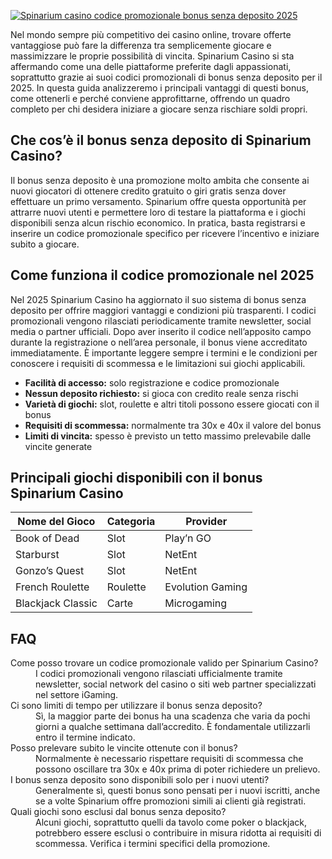 [![Spinarium casino codice promozionale bonus senza deposito 2025](https://123-caf.pages.dev/gitsignup.png)](https://vrmoo.ru/Bt82HjjY)

<p>Nel mondo sempre più competitivo dei casino online, trovare offerte vantaggiose può fare la differenza tra semplicemente giocare e massimizzare le proprie possibilità di vincita. Spinarium Casino si sta affermando come una delle piattaforme preferite dagli appassionati, soprattutto grazie ai suoi codici promozionali di bonus senza deposito per il 2025. In questa guida analizzeremo i principali vantaggi di questi bonus, come ottenerli e perché conviene approfittarne, offrendo un quadro completo per chi desidera iniziare a giocare senza rischiare soldi propri.</p>  <h2>Che cos’è il bonus senza deposito di Spinarium Casino?</h2> <p>Il bonus senza deposito è una promozione molto ambita che consente ai nuovi giocatori di ottenere credito gratuito o giri gratis senza dover effettuare un primo versamento. Spinarium offre questa opportunità per attrarre nuovi utenti e permettere loro di testare la piattaforma e i giochi disponibili senza alcun rischio economico. In pratica, basta registrarsi e inserire un codice promozionale specifico per ricevere l’incentivo e iniziare subito a giocare.</p>  <h2>Come funziona il codice promozionale nel 2025</h2> <p>Nel 2025 Spinarium Casino ha aggiornato il suo sistema di bonus senza deposito per offrire maggiori vantaggi e condizioni più trasparenti. I codici promozionali vengono rilasciati periodicamente tramite newsletter, social media o partner ufficiali. Dopo aver inserito il codice nell’apposito campo durante la registrazione o nell’area personale, il bonus viene accreditato immediatamente. È importante leggere sempre i termini e le condizioni per conoscere i requisiti di scommessa e le limitazioni sui giochi applicabili.</p>  <ul>   <li><strong>Facilità di accesso:</strong> solo registrazione e codice promozionale</li>   <li><strong>Nessun deposito richiesto:</strong> si gioca con credito reale senza rischi</li>   <li><strong>Varietà di giochi:</strong> slot, roulette e altri titoli possono essere giocati con il bonus</li>   <li><strong>Requisiti di scommessa:</strong> normalmente tra 30x e 40x il valore del bonus</li>   <li><strong>Limiti di vincita:</strong> spesso è previsto un tetto massimo prelevabile dalle vincite generate</li> </ul>  <h2>Principali giochi disponibili con il bonus Spinarium Casino</h2> <table>   <thead>     <tr>       <th>Nome del Gioco</th>       <th>Categoria</th>       <th>Provider</th>     </tr>   </thead>   <tbody>     <tr>       <td>Book of Dead</td>       <td>Slot</td>       <td>Play’n GO</td>     </tr>     <tr>       <td>Starburst</td>       <td>Slot</td>       <td>NetEnt</td>     </tr>     <tr>       <td>Gonzo’s Quest</td>       <td>Slot</td>       <td>NetEnt</td>     </tr>     <tr>       <td>French Roulette</td>       <td>Roulette</td>       <td>Evolution Gaming</td>     </tr>     <tr>       <td>Blackjack Classic</td>       <td>Carte</td>       <td>Microgaming</td>     </tr>   </tbody> </table>  <h2>FAQ</h2> <dl>   <dt>Come posso trovare un codice promozionale valido per Spinarium Casino?</dt>   <dd>I codici promozionali vengono rilasciati ufficialmente tramite newsletter, social network del casino o siti web partner specializzati nel settore iGaming.</dd>    <dt>Ci sono limiti di tempo per utilizzare il bonus senza deposito?</dt>   <dd>Sì, la maggior parte dei bonus ha una scadenza che varia da pochi giorni a qualche settimana dall’accredito. È fondamentale utilizzarli entro il termine indicato.</dd>    <dt>Posso prelevare subito le vincite ottenute con il bonus?</dt>   <dd>Normalmente è necessario rispettare requisiti di scommessa che possono oscillare tra 30x e 40x prima di poter richiedere un prelievo.</dd>    <dt>I bonus senza deposito sono disponibili solo per i nuovi utenti?</dt>   <dd>Generalmente sì, questi bonus sono pensati per i nuovi iscritti, anche se a volte Spinarium offre promozioni simili ai clienti già registrati.</dd>    <dt>Quali giochi sono esclusi dal bonus senza deposito?</dt>   <dd>Alcuni giochi, soprattutto quelli da tavolo come poker o blackjack, potrebbero essere esclusi o contribuire in misura ridotta ai requisiti di scommessa. Verifica i termini specifici della promozione.</dd> </dl>
